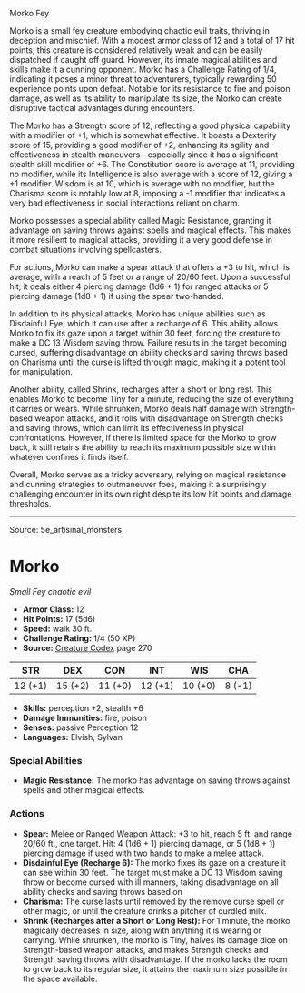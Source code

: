 <MonsterName/>Morko</MonsterName>
<CreatureType/>Fey</CreatureType>

<summary>Morko is a small fey creature embodying chaotic evil traits, thriving in deception and mischief. With a modest armor class of 12 and a total of 17 hit points, this creature is considered relatively weak and can be easily dispatched if caught off guard. However, its innate magical abilities and skills make it a cunning opponent. Morko has a Challenge Rating of 1/4, indicating it poses a minor threat to adventurers, typically rewarding 50 experience points upon defeat. Notable for its resistance to fire and poison damage, as well as its ability to manipulate its size, the Morko can create disruptive tactical advantages during encounters.</summary>

<detail>

The Morko has a Strength score of 12, reflecting a good physical capability with a modifier of +1, which is somewhat effective. It boasts a Dexterity score of 15, providing a good modifier of +2, enhancing its agility and effectiveness in stealth maneuvers—especially since it has a significant stealth skill modifier of +6. The Constitution score is average at 11, providing no modifier, while its Intelligence is also average with a score of 12, giving a +1 modifier. Wisdom is at 10, which is average with no modifier, but the Charisma score is notably low at 8, imposing a -1 modifier that indicates a very bad effectiveness in social interactions reliant on charm.

Morko possesses a special ability called Magic Resistance, granting it advantage on saving throws against spells and magical effects. This makes it more resilient to magical attacks, providing it a very good defense in combat situations involving spellcasters. 

For actions, Morko can make a spear attack that offers a +3 to hit, which is average, with a reach of 5 feet or a range of 20/60 feet. Upon a successful hit, it deals either 4 piercing damage (1d6 + 1) for ranged attacks or 5 piercing damage (1d8 + 1) if using the spear two-handed. 

In addition to its physical attacks, Morko has unique abilities such as Disdainful Eye, which it can use after a recharge of 6. This ability allows Morko to fix its gaze upon a target within 30 feet, forcing the creature to make a DC 13 Wisdom saving throw. Failure results in the target becoming cursed, suffering disadvantage on ability checks and saving throws based on Charisma until the curse is lifted through magic, making it a potent tool for manipulation.

Another ability, called Shrink, recharges after a short or long rest. This enables Morko to become Tiny for a minute, reducing the size of everything it carries or wears. While shrunken, Morko deals half damage with Strength-based weapon attacks, and it rolls with disadvantage on Strength checks and saving throws, which can limit its effectiveness in physical confrontations. However, if there is limited space for the Morko to grow back, it still retains the ability to reach its maximum possible size within whatever confines it finds itself.

Overall, Morko serves as a tricky adversary, relying on magical resistance and cunning strategies to outmaneuver foes, making it a surprisingly challenging encounter in its own right despite its low hit points and damage thresholds.</detail>



---

Source: 5e_artisinal_monsters

# Morko

*Small* *Fey* *chaotic evil*

- **Armor Class:** 12
- **Hit Points:** 17 (5d6)
- **Speed:** walk 30 ft.
- **Challenge Rating:** 1/4 (50 XP)
- **Source:** [Creature Codex](https://koboldpress.com/kpstore/product/creature-codex-for-5th-edition-dnd) page 270

| STR | DEX | CON | INT | WIS | CHA |
| --- | --- | --- | --- | --- | --- |
| 12 (+1) | 15 (+2) | 11 (+0) | 12 (+1) | 10 (+0) | 8 (-1) |

- **Skills:** perception +2, stealth +6
- **Damage Immunities:** fire, poison
- **Senses:** passive Perception 12
- **Languages:** Elvish, Sylvan

### Special Abilities

- **Magic Resistance:** The morko has advantage on saving throws against spells and other magical effects.

### Actions

- **Spear:** Melee or Ranged Weapon Attack: +3 to hit, reach 5 ft. and range 20/60 ft., one target. Hit: 4 (1d6 + 1) piercing damage, or 5 (1d8 + 1) piercing damage if used with two hands to make a melee attack.
- **Disdainful Eye (Recharge 6):** The morko fixes its gaze on a creature it can see within 30 feet. The target must make a DC 13 Wisdom saving throw or become cursed with ill manners, taking disadvantage on all ability checks and saving throws based on
- **Charisma:** The curse lasts until removed by the remove curse spell or other magic, or until the creature drinks a pitcher of curdled milk.
- **Shrink (Recharges after a Short or Long Rest):** For 1 minute, the morko magically decreases in size, along with anything it is wearing or carrying. While shrunken, the morko is Tiny, halves its damage dice on Strength-based weapon attacks, and makes Strength checks and Strength saving throws with disadvantage. If the morko lacks the room to grow back to its regular size, it attains the maximum size possible in the space available.




